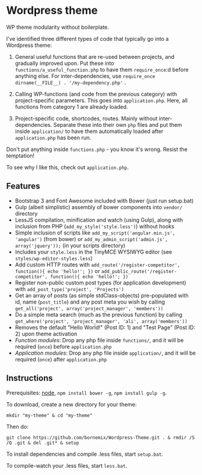 Wordpress theme
===============

WP theme modularity without boilerplate.

I've identified three different types of code that typically go into a Wordpress theme:

1. General useful functions that are re-used between projects, and gradually improved upon. Put these into `functions/a_useful_function.php` to have them `require_once`:d before anything else. For inter-dependencies, use `require_once dirname(__FILE__) . '/my-dependency.php'` .

2. Calling WP-functions (and code from the previous category) with project-specific parameters. This goes into `application.php`. Here, all functions from category 1 are already loaded.

3. Project-specific code, shortcodes, routes. Mainly without inter-dependencies. Separate these into their own `php` files and put them inside `application/` to have them automatically loaded after `application.php` has been run.

Don't put anything inside `functions.php` - you know it's wrong. Resist the temptation!

To see why I like this, check out `application.php`.

Features
--------

* Bootstrap 3 and Font Awesome included with Bower (just run setup.bat)
* Gulp (albeit simplistic) assembly of bower components into `vendor/` directory
* LessJS compilation, minification and watch (using Gulp), along with inclusion from PHP (`add_my_style('style.less')`) without hooks
* Simple inclusion of scripts like `add_my_script('angular.min.js', 'angular')` (from bower) or `add_my_admin_script('admin.js', array('jquery'));` (in your scripts directory)
* Includes your `style.less` in the TinyMCE WYSIWYG editor (see `styles/wp-editor-styles.less`)
* Add custom HTTP routes with `add_route('/register-competitor', function(){ echo 'hello!'; })` or `add_public_route('/register-competitor', function(){ echo 'hello!'; })`
* Register non-public custom post types (for application development) with `add_post_type('project', 'Projects')`
* Get an array of posts (as simple stdClass-objects) pre-populated with id, name (`post_title`) and any post meta you wish by calling `get_all('project', array('project_manager', 'members'))`
* Do a simple meta search (much as the previous function) by calling `get_where('project', 'project_manager', 'ali', array('members'))`
* Removes the default "Hello World!" (Post ID: 1) and "Test Page" (Post ID: 2) upon theme activation
* *Function modules*: Drop any php file inside `functions/`, and it will be required (`once`) before `application.php`
* *Application modules*: Drop any php file inside `application/`, and it will be required (`once`) after `application.php`

Instructions
------------

Prerequisites: [node](https://nodejs.org/), `npm install bower -g`, `npm install gulp -g`.

To download, create a new directory for your theme:

```
mkdir "my-theme" & cd "my-theme"
```

Then do:

```
git clone https://github.com/bornemix/Wordpress-Theme.git . & rmdir /S /Q .git & del .git* & setup
```

To install dependencies and compile .less files, start `setup.bat`.

To compile-watch your .less files, start `less.bat`.